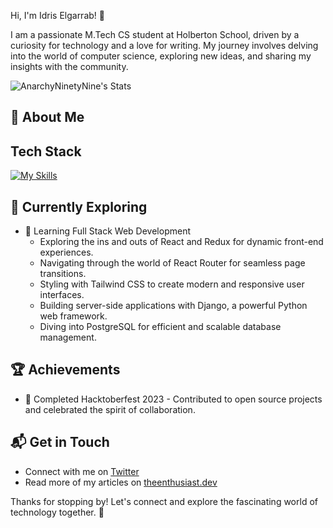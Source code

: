  Hi, I'm Idris Elgarrab! 👋

I am a passionate M.Tech CS student at Holberton School, driven by a curiosity for technology and a love for writing. My journey involves delving into the world of computer science, exploring new ideas, and sharing my insights with the community.

![AnarchyNinetyNine's Stats](https://github-readme-stats.vercel.app/api?username=anarchyninetynine&theme=vue-dark&show_icons=true&hide_border=true&count_private=true)

## 🚀 About Me




## Tech Stack
[![My Skills](https://skillicons.dev/icons?i=c,python,java,javascript,php,flask,bash,html,css,bootstrap,p5,nodejs,figma,tensorflow)](https://skillicons.dev)

## 🌱 Currently Exploring

- 🚀 Learning Full Stack Web Development
  - Exploring the ins and outs of React and Redux for dynamic front-end experiences.
  - Navigating through the world of React Router for seamless page transitions.
  - Styling with Tailwind CSS to create modern and responsive user interfaces.
  - Building server-side applications with Django, a powerful Python web framework.
  - Diving into PostgreSQL for efficient and scalable database management.

 ## 🏆 Achievements

- 🌟 Completed Hacktoberfest 2023 - Contributed to open source projects and celebrated the spirit of collaboration.


## 📬 Get in Touch

- Connect with me on [Twitter](https://twitter.com/introvertedbot)
- Read more of my articles on [theenthusiast.dev](https://theenthusiast.dev)

Thanks for stopping by! Let's connect and explore the fascinating world of technology together. 🚀

